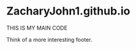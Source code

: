 # ZacharyJohn1.github.io
<!DOCTYPE html>
<head>
  <meta charset="UTF-8">
  <title>My First Page</title>
</head>
  <body>
    <main><p>THIS IS MY MAIN CODE</p></main>
	<footer>
	  <p>Think of a more interesting footer.</p>
	</footer>
  </body>
  </html>
